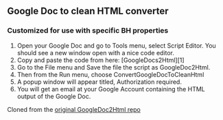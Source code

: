 ## Google Doc to clean HTML converter ##
### Customized for use with specific BH properties ###

 1. Open your Google Doc and go to Tools menu, select Script Editor. You should see a new window open with a nice code editor. 
 2. Copy and paste the code from here: [GoogleDocs2Html][1]
 3. Go to the File menu and Save the file the script as GoogleDoc2Html.
 4. Then from the Run menu, choose ConvertGoogleDocToCleanHtml
 5. A popup window will appear titled, Authorization required.
 6. You will get an email at your Google Account containing the HTML output of the Google Doc.

Cloned from the [original GoogleDoc2Html repo](https://github.com/thejimbirch/GoogleDoc2Html)
